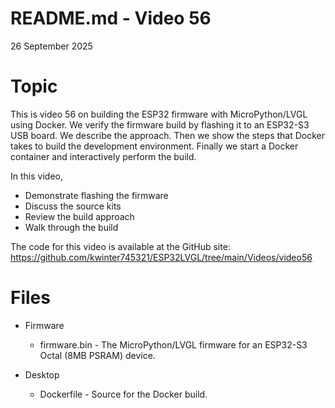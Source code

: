 # README.md - Video 56

26 September 2025

# Topic

This is video 56 on building the ESP32 firmware with MicroPython/LVGL using Docker.  We verify the firmware build by flashing it to an ESP32-S3 USB board. We describe the approach.  Then we show the steps that Docker takes to build the development environment. Finally we start a Docker container and interactively perform the build.

In this video, 
 - Demonstrate flashing the firmware
 - Discuss the source kits
 - Review the build approach
 - Walk through the build

The code for this video is available at the GitHub site:
https://github.com/kwinter745321/ESP32LVGL/tree/main/Videos/video56


# Files

 - Firmware

    - firmware.bin - The MicroPython/LVGL firmware for an ESP32-S3 Octal (8MB PSRAM) device.

 - Desktop

    - Dockerfile - Source for the Docker build. 